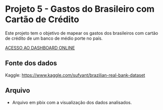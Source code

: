 # Projeto 5 - Gastos do Brasileiro com Cartão de Crédito

Este projeto tem o objetivo de mapear os gastos dos brasileiros com cartão de crédito de um banco de médio porte no país.

[ACESSO AO DASHBOARD ONLINE](https://app.powerbi.com/view?r=eyJrIjoiNmEyZmMxOGYtOTE5Zi00MTJiLWE5Y2QtNDI0MGJiYjQxOTNkIiwidCI6ImNhMGRiYTRiLTRlYTktNGVkNS04ODMwLTUzNzk5MzkwZWMzNSJ9)

## Fonte dos dados

Kaggle: https://www.kaggle.com/sufyant/brazilian-real-bank-dataset

## Arquivo

- Arquivo em pbix com a visualização dos dados analisados.



